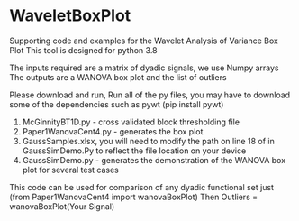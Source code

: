 # WaveletBoxPlot
Supporting code and examples for the Wavelet Analysis of Variance Box Plot 
This tool is designed for python 3.8 

The inputs required are a matrix of dyadic signals, we use Numpy arrays 
The outputs are a WANOVA box plot and the list of outliers 

Please download and run, Run all of the py files, you may have to download some of the dependencies such as pywt (pip install pywt) 
1. McGinnityBT1D.py - cross validated block thresholding file
2. Paper1WanovaCent4.py - generates the box plot
3. GaussSamples.xlsx, you will need to modify the path on line 18 of in GaussSimDemo.Py to reflect the file location on your device   
4. GaussSimDemo.py - generates the demonstration of the WANOVA box plot for several test cases


This code can be used for comparison of any dyadic functional set just (from Paper1WanovaCent4 import wanovaBoxPlot) 
Then Outliers = wanovaBoxPlot(Your Signal) 

